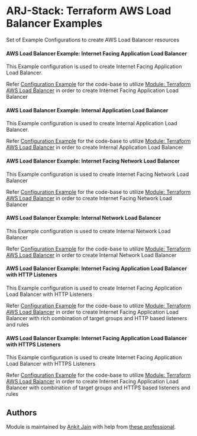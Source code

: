 # ARJ-Stack: Terraform AWS Load Balancer Examples

Set of Example Configurations to create AWS Load Balancer resources

#### AWS Load Balancer Example: Internet Facing Application Load Balancer

This Example configuration is used to create Internet Facing Application Load Balancer.

Refer [Configuration Example](https://github.com/arjstack/terraform-aws-examples/tree/main/aws-load-balancer/alb-only) for the code-base to utilize [Module: Terraform AWS Load Balancer](https://github.com/arjstack/terraform-aws-load-balancer) in order to create Internet Facing Application Load Balancer

#### AWS Load Balancer Example: Internal Application Load Balancer

This Example configuration is used to create Internal Application Load Balancer.

Refer [Configuration Example](https://github.com/arjstack/terraform-aws-examples/tree/main/aws-load-balancer/alb-internal) for the code-base to utilize [Module: Terraform AWS Load Balancer](https://github.com/arjstack/terraform-aws-load-balancer) in order to create Internal Application Load Balancer

#### AWS Load Balancer Example: Internet Facing Network Load Balancer

This Example configuration is used to create Internet Facing Network Load Balancer

Refer [Configuration Example](https://github.com/arjstack/terraform-aws-examples/tree/main/aws-load-balancer/nlb-only) for the code-base to utilize [Module: Terraform AWS Load Balancer](https://github.com/arjstack/terraform-aws-load-balancer) in order to create Internet Facing Network Load Balancer

#### AWS Load Balancer Example: Internal Network Load Balancer

This Example configuration is used to create Internal Network Load Balancer

Refer [Configuration Example](https://github.com/arjstack/terraform-aws-examples/tree/main/aws-load-balancer/nlb-internal) for the code-base to utilize [Module: Terraform AWS Load Balancer](https://github.com/arjstack/terraform-aws-load-balancer) in order to create Internal Network Load Balancer

#### AWS Load Balancer Example: Internet Facing Application Load Balancer with HTTP Listeners

This Example configuration is used to create Internet Facing Application Load Balancer with HTTP Listeners

Refer [Configuration Example](https://github.com/arjstack/terraform-aws-examples/tree/main/aws-load-balancer/alb-with-http-listeners) for the code-base to utilize [Module: Terraform AWS Load Balancer](https://github.com/arjstack/terraform-aws-load-balancer) in order to create Internet Facing Application Load Balancer with rich combination of target groups and HTTP based listeners and rules

#### AWS Load Balancer Example: Internet Facing Application Load Balancer with HTTPS Listeners

This Example configuration is used to create Internet Facing Application Load Balancer with HTTPS Listeners

Refer [Configuration Example](https://github.com/arjstack/terraform-aws-examples/tree/main/aws-load-balancer/alb-with-https-listeners) for the code-base to utilize [Module: Terraform AWS Load Balancer](https://github.com/arjstack/terraform-aws-load-balancer) in order to create Internet Facing Application Load Balancer with  combination of target groups and HTTPS based listeners and rules

## Authors

Module is maintained by [Ankit Jain](https://github.com/ankit-jn) with help from [these professional](https://github.com/arjstack/terraform-aws-vpc/graphs/contributors).

